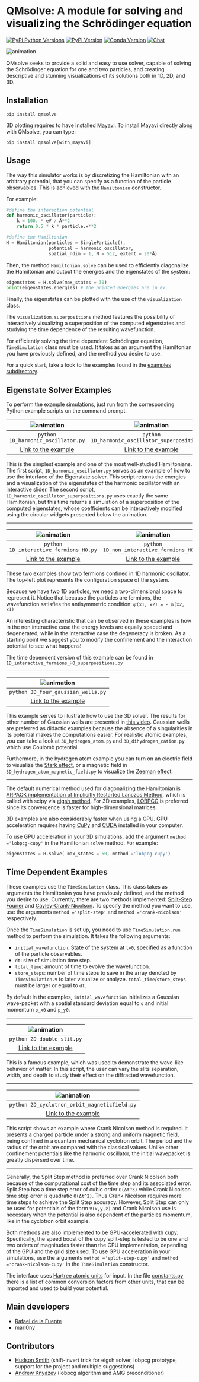 # QMsolve: A module for solving and visualizing the Schrödinger equation
[![PyPi Python Versions](https://img.shields.io/badge/python-3-1abc9c.svg)](https://pypi.python.org/pypi/qmsolve/)
[![PyPI Version](https://img.shields.io/pypi/v/qmsolve.svg)](https://pypi.python.org/pypi/qmsolve)
[![Conda Version](https://img.shields.io/conda/v/conda-forge/qmsolve)](https://anaconda.org/conda-forge/qmsolve)
[![Chat](https://img.shields.io/static/v1?logo=discord&label=chat&message=on%20discord&color=7289da)](https://discord.gg/xVgFfe7jQ9)

![animation](https://github.com/quantum-visualizations/qmsolve/blob/main/images/3D_two_gaussian_wells.gif)

QMsolve seeks to provide a solid and easy to use solver, capable of solving the Schrödinger equation for one and two particles, 
and creating descriptive and stunning visualizations of its solutions both in 1D, 2D, and 3D.


## Installation

```
pip install qmsolve
```

3D plotting requires to have installed [Mayavi](https://docs.enthought.com/mayavi/mayavi/installation.html). To install Mayavi directly along with QMsolve, you can type:

```
pip install qmsolve[with_mayavi]
```

## Usage

The way this simulator works is by discretizing the Hamiltonian with an arbitrary potential, 
that you can specify as a function of the particle observables. This is achieved with the `Hamiltonian` constructor.

For example:
```python
#define the interaction potential
def harmonic_oscillator(particle):
    k = 100. * eV / Å**2
    return 0.5 * k * particle.x**2

#define the Hamiltonian
H = Hamiltonian(particles = SingleParticle(), 
                potential = harmonic_oscillator, 
                spatial_ndim = 1, N = 512, extent = 20*Å)
```

Then, the method `Hamiltonian.solve` can be used to efficiently diagonalize the Hamiltonian and output the energies and the eigenstates of the system:

```python
eigenstates = H.solve(max_states = 30)
print(eigenstates.energies) # The printed energies are in eV.
```

Finally, the eigenstates can be plotted with the use of the `visualization` class.

The `visualization.superpositions` method features the possibility of interactively visualizing a superposition of the computed eigenstates and studying the time dependence of the resulting wavefunction. 

For efficiently solving the time dependent Schrödinger equation, `TimeSimulation` class must be used. It takes as an argument the Hamiltonian you have previously defined, and the method you desire to use.

For a quick start, take a look to the examples found in the [examples subdirectory](https://github.com/quantum-visualizations/qmsolve/tree/main/examples).



## Eigenstate Solver Examples

To perform the example simulations, just run from the corresponding Python example scripts on the command prompt.


![animation](https://github.com/quantum-visualizations/qmsolve/blob/main/images/1D_harmonic_oscillator_eigenstates.gif) | ![animation](https://github.com/quantum-visualizations/qmsolve/blob/main/images/1D_harmonic_oscillator.gif) |
:-----------------------:|:--------------------:|
`python 1D_harmonic_oscillator.py` | `python 1D_harmonic_oscillator_superpositions.py` |
[Link to the example](https://github.com/quantum-visualizations/qmsolve/blob/main/examples/eigenstate%20solver%20examples/1D_harmonic_oscillator.py)| [Link to the example](https://github.com/quantum-visualizations/qmsolve/blob/main/examples/eigenstate%20solver%20examples/1D_harmonic_oscillator_superpositions.py)|

This is the simplest example and one of the most well-studied Hamiltonians. The first script, `1D_harmonic_oscillator.py` serves as an example of how to use the interface of the Eigenstate solver. This script returns the energies and a visualization of the eigenstates of the harmonic oscillator with an interactive slider. The second script, `1D_harmonic_oscillator_superpositions.py` uses exactly the same Hamiltonian, but this time returns a simulation of a superposition of the computed eigenstates, whose coefficients can be interactively modified using the circular widgets presented below the animation.
 

---
![animation](https://github.com/quantum-visualizations/qmsolve/blob/main/images/1D_interactive_fermions.gif) | ![animation](https://github.com/quantum-visualizations/qmsolve/blob/main/images/1D_non_interactive_fermions.gif) |
:-----------------------:|:--------------------:|
`python 1D_interactive_fermions_HO.py` | `python 1D_non_interactive_fermions_HO.py` |
[Link to the example](https://github.com/quantum-visualizations/qmsolve/blob/main/examples/eigenstate%20solver%20examples/1D_interactive_fermions_HO.py)| [Link to the example](https://github.com/quantum-visualizations/qmsolve/blob/main/examples/eigenstate%20solver%20examples/1D_non_interactive_fermions_HO.py)|

These two examples show two fermions confined in 1D harmonic oscillator. The top-left plot represents the configuration space of the system. 

Because we have two 1D particles, we need a two-dimensional space to represent it. Notice that because the particles are fermions,  the wavefunction satisfies the antisymmetric condition: `𝜓(x1, x2) = - 𝜓(x2, x1)` 

An interesting characteristic that can be observed in these examples is how in the non interactive case the energy levels are equally spaced and degenerated, while in the interactive case the degeneracy is broken.
As a starting point we suggest you to modify the confinement and the interaction potential to see what happens!

The time dependent version of this example can be found in `1D_interactive_fermions_HO_superpositions.py`

---
![animation](https://github.com/quantum-visualizations/qmsolve/blob/main/images/3D_four_gaussian_wells.gif)|
:-----------------------:|
`python 3D_four_gaussian_wells.py`|
[Link to the example](https://github.com/quantum-visualizations/qmsolve/blob/main/examples/eigenstate%20solver%20examples/3D_four_gaussian_wells.py)|

This example serves to illustrate how to use the 3D solver. The results for other number of Gaussian wells are presented in [this video](https://www.youtube.com/watch?v=eCk8aIIEZSg). Gaussian wells are preferred as didactic examples because the absence of a singularities in its potential makes the computations easier. For realistic atomic examples, you can take a look at `3D_hydrogen_atom.py` and `3D_dihydrogen_cation.py` which use Coulomb potential.

Furthermore, in the hydrogen atom example you can turn on an electric field to visualize the [Stark effect](https://en.wikipedia.org/wiki/Stark_effect), or a magnetic field in  `3D_hydrogen_atom_magnetic_field.py` to visualize the [Zeeman effect](https://en.wikipedia.org/wiki/Zeeman_effect).

---

The default numerical method used for diagonalizing the Hamiltonian is [ARPACK implementation of Implicitly Restarted Lanczos Method](https://www.caam.rice.edu/software/ARPACK/), which is called with scipy via [eigsh method](https://docs.scipy.org/doc/scipy/reference/generated/scipy.sparse.linalg.eigsh.html). For 3D examples, [LOBPCG](https://docs.scipy.org/doc/scipy/reference/generated/scipy.sparse.linalg.lobpcg.html#rbbbc6164e7a5-4) is preferred since its convergence is faster for high-dimensional matrices.

3D examples are also considerably faster when using a GPU. GPU acceleration requires having [CuPy](https://docs.cupy.dev/en/stable/install.html) and [CUDA](https://developer.nvidia.com/cuda-downloads) installed in your computer. 

To use GPU acceleration in your 3D simulations, add the argument `method ='lobpcg-cupy'` in the Hamiltonian `solve` method. For example:

```python
eigenstates = H.solve( max_states = 50, method ='lobpcg-cupy')
```

## Time Dependent Examples

These examples use the `TimeSimulation` class. This class takes as arguments the Hamiltonian you have previously defined, and the method you desire to use. Currently, there are two methods implemented: [Split-Step Fourier](https://en.wikipedia.org/wiki/Split-step_method) and [Cayley-Crank-Nicolson](https://en.wikipedia.org/wiki/Crank%E2%80%93Nicolson_method). To specify the method you want to use, use the arguments `method ='split-step'` and `method ='crank-nicolson'` respectively.

Once the `TimeSimulation` is set up, you need to use `TimeSimulation.run` method to perform the simulation. It takes the following arguments: 

 - `initial_wavefunction`: State of the system at `t=0`, specified as a function of the particle observables.
 - `dt`: size of simulation time step.
 - `total_time`: amount of time to evolve the wavefunction.
 - `store_steps`: number of time steps to save in the array denoted by `TimeSimulation.Ψ` to later visualize or analyze. 
 `total_time`/`store_steps` must be larger or equal to `dt`.

By default in the examples, `initial_wavefunction` initializes a Gaussian wave-packet with a spatial standard deviation equal to `σ` and initial momentum `p_x0` and `p_y0`.

---

![animation](https://github.com/quantum-visualizations/qmsolve/blob/main/images/2D_double-slit.gif)|
:-----------------------:|
`python 2D_double_slit.py`|
[Link to the example](https://github.com/quantum-visualizations/qmsolve/blob/main/examples/time%20dependent%20solver%20examples/2D_double_slit.py)|

This is a famous example, which was used to demonstrate the wave-like behavior of matter. In this script, the user can vary the slits separation, width, and depth to study their effect on the diffracted wavefunction.


---

![animation](https://github.com/quantum-visualizations/qmsolve/blob/main/images/2D_cyclotron_orbit_magneticfield.gif)|
:-----------------------:|
`python 2D_cyclotron_orbit_magneticfield.py`|
[Link to the example](https://github.com/quantum-visualizations/qmsolve/blob/main/examples/time%20dependent%20solver%20examples/2D_cyclotron_orbit_magneticfield.py)|


This script shows an example where Crank Nicolson method is required. It presents a charged particle under a strong and uniform magnetic field, being confined in a quantum mechanical cyclotron orbit. The period and the radius of the orbit are compared with the classical values. Unlike other confinement potentials like the harmonic oscillator, the initial wavepacket is greatly dispersed over time.

---

Generally, the Split Step method is preferred over Crank Nicolson both because of the computational cost of the time step and its associated error. Split Step has a time step error of cubic order `O(Δt^3)` while Crank Nicolson time step error is quadratic `O(Δt^2)`. Thus Crank Nicolson requires more time steps to achieve the Split Step accuracy. However, Split Step can only be used for potentials of the form `V(x,y,z)` and Crank Nicolson use is necessary when the potential is also dependent of the particles momentum, like in the cyclotron orbit example.

Both methods are also implemented to be GPU-accelerated with cupy. Specifically, the speed boost of the cupy split-step is tested to be one and two orders of magnitudes faster than the CPU implementation, depending of the GPU and the grid size used. To use GPU acceleration in your simulations, use the arguments `method ='split-step-cupy'` and `method ='crank-nicolson-cupy'` in the `TimeSimulation` constructor.

The interface uses [Hartree atomic units](https://en.wikipedia.org/wiki/Hartree_atomic_units) for input. In the file [constants.py](https://github.com/quantum-visualizations/qmsolve/blob/main/qmsolve/util/constants.py) there is a list of common conversion factors from other units, that can be imported and used to build your potential.

## Main developers

- [Rafael de la Fuente](https://github.com/rafael-fuente)
- [marl0ny](https://github.com/marl0ny)

## Contributors

- [Hudson Smith](https://github.com/dhudsmith) (shift-invert trick for eigsh solver, lobpcg prototype, support for the project and multiple suggestions)
- [Andrew Knyazev](https://github.com/lobpcg) (lobpcg algorithm and AMG preconditioner)

